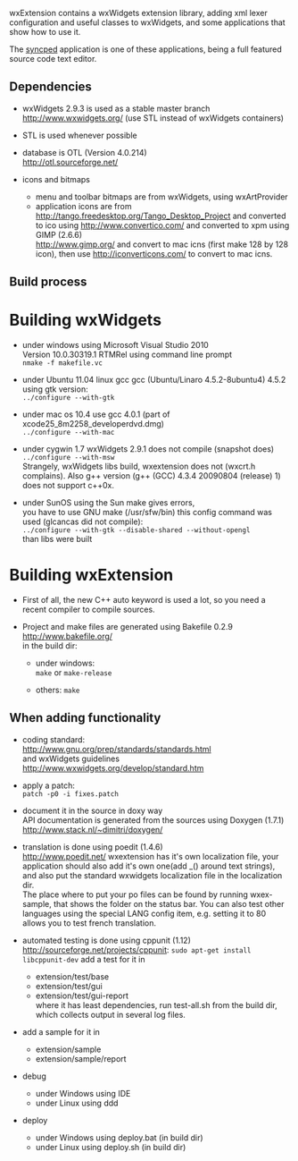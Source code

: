 wxExtension contains a wxWidgets extension library, adding xml lexer 
configuration and useful classes to wxWidgets, 
and some applications that show how to use it.

The <a href="http://antonvw.github.com/syncped/">syncped</a> application is 
one of these applications, being a full featured source code text editor. 

## Dependencies

- wxWidgets 2.9.3 is used as a stable master branch  
  http://www.wxwidgets.org/ (use STL instead of wxWidgets containers)

- STL is used whenever possible 

- database is OTL (Version 4.0.214)  
  http://otl.sourceforge.net/

- icons and bitmaps
  - menu and toolbar bitmaps are from wxWidgets, using wxArtProvider
  - application icons are from
  http://tango.freedesktop.org/Tango_Desktop_Project
  and converted to ico using
  http://www.convertico.com/
  and converted to xpm using GIMP (2.6.6)    
  http://www.gimp.org/
  and convert to mac icns (first make 128 by 128 icon),
  then use http://iconverticons.com/ to convert to mac icns.

## Build process

# Building wxWidgets

- under windows using Microsoft Visual Studio 2010  
  Version 10.0.30319.1 RTMRel using command line prompt  
    `nmake -f makefile.vc`
    
- under Ubuntu 11.04 linux gcc gcc (Ubuntu/Linaro 4.5.2-8ubuntu4) 4.5.2  
  using gtk version:  
    `../configure --with-gtk`  

- under mac os 10.4 use gcc 4.0.1 (part of xcode25_8m2258_developerdvd.dmg)  
    `../configure --with-mac`
    
- under cygwin 1.7 wxWidgets 2.9.1 does not compile (snapshot does)  
    `../configure --with-msw`  
  Strangely, wxWidgets libs build, wxextension does not (wxcrt.h complains).
  Also g++ version (g++ (GCC) 4.3.4 20090804 (release) 1) does not support c++0x.
    
- under SunOS using the Sun make gives errors,  
  you have to use GNU make (/usr/sfw/bin)
  this config command was used (glcancas did not compile):  
    `../configure --with-gtk --disable-shared --without-opengl`  
  than libs were built
  
# Building wxExtension      
      
- First of all, the new C++ auto keyword is used a lot, so
  you need a recent compiler to compile sources.

- Project and make files are generated using Bakefile 0.2.9  
  http://www.bakefile.org/  
  in the build dir:
  
  - under windows:  
    `make` or `make-release`
    
  - others:
    `make`
  
## When adding functionality

- coding standard:  
  http://www.gnu.org/prep/standards/standards.html  
  and wxWidgets guidelines  
  http://www.wxwidgets.org/develop/standard.htm

- apply a patch:  
    `patch -p0 -i fixes.patch`

- document it in the source in doxy way  
  API documentation is generated from the sources using Doxygen (1.7.1)
  http://www.stack.nl/~dimitri/doxygen/

- translation is done using poedit (1.4.6)  
  http://www.poedit.net/
  wxextension has it's own localization file, your application should
  also add it's own one(add _() around text strings), 
  and also put the standard wxwidgets localization file
  in the localization dir.  
  The place where to put your po files can be found by running wxex-sample,
  that shows the folder on the status bar. 
  You can also test other languages using the special LANG config item,
  e.g. setting it to 80 allows you to test french translation.

- automated testing is done using cppunit (1.12)  
  http://sourceforge.net/projects/cppunit:
    `sudo apt-get install libcppunit-dev`
  add a test for it in 
  - extension/test/base
  - extension/test/gui
  - extension/test/gui-report  
  where it has least dependencies,
  run test-all.sh from the build dir, which collects output in several log files. 

- add a sample for it in
  - extension/sample
  - extension/sample/report
  
- debug 
  - under Windows using IDE 
  - under Linux using ddd

- deploy 
  - under Windows using deploy.bat (in build dir)
  - under Linux using deploy.sh (in build dir)
